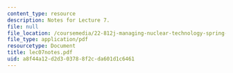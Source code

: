 ```yaml
---
content_type: resource
description: Notes for Lecture 7.
file: null
file_location: /coursemedia/22-812j-managing-nuclear-technology-spring-2004/a8f44a12d2d303788f2cda601d1c6461_lec07notes.pdf
file_type: application/pdf
resourcetype: Document
title: lec07notes.pdf
uid: a8f44a12-d2d3-0378-8f2c-da601d1c6461
---
```

